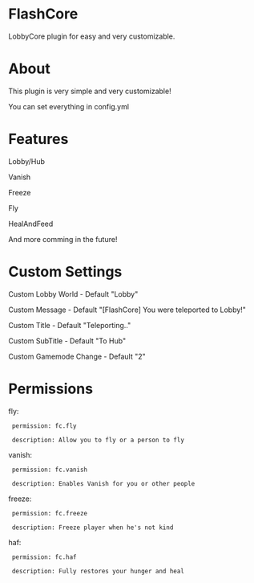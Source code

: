 # FlashCore
LobbyCore plugin for easy and very customizable.

# About
This plugin is very simple and very customizable!

You can set everything in config.yml

# Features

Lobby/Hub

Vanish

Freeze

Fly

HealAndFeed

And more comming in the future!

# Custom Settings
Custom Lobby World - Default "Lobby"

Custom Message - Default "[FlashCore] You were teleported to Lobby!"

Custom Title - Default "Teleporting.."

Custom SubTitle - Default "To Hub"

Custom Gamemode Change - Default "2"

# Permissions
  fly:
  
     permission: fc.fly
     
     description: Allow you to fly or a person to fly
     
  vanish:
  
     permission: fc.vanish
     
     description: Enables Vanish for you or other people
     
  freeze:
  
     permission: fc.freeze
     
     description: Freeze player when he's not kind
     
  haf:
  
     permission: fc.haf
    
     description: Fully restores your hunger and heal
